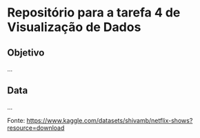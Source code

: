 # Repositório para a tarefa 4 de Visualização de Dados

## Objetivo
...

## Data
...

Fonte: https://www.kaggle.com/datasets/shivamb/netflix-shows?resource=download
